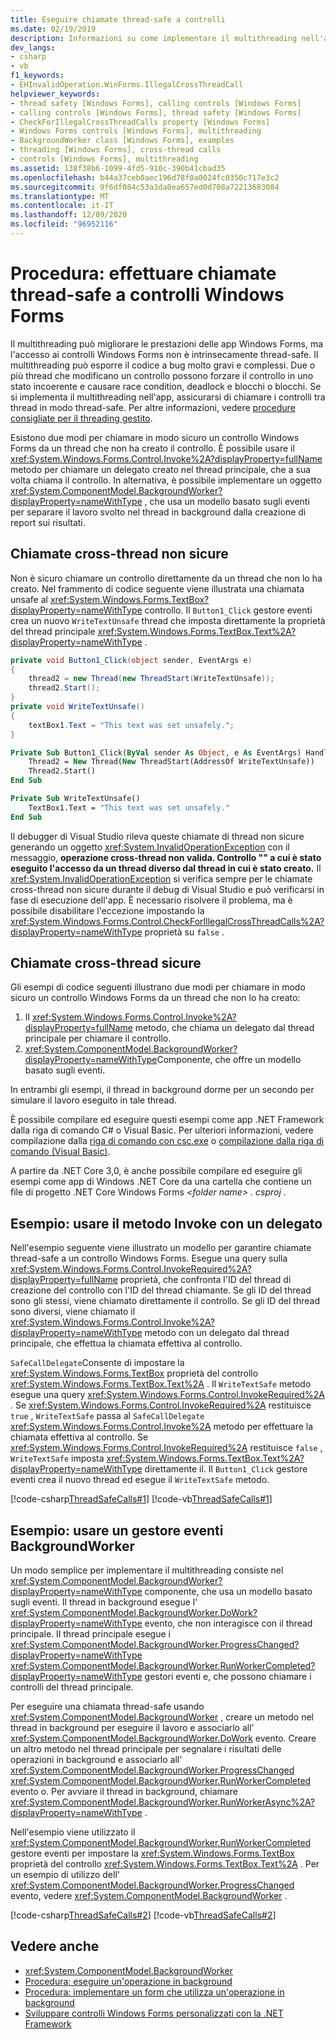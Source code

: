 ```yaml
---
title: Eseguire chiamate thread-safe a controlli
ms.date: 02/19/2019
description: Informazioni su come implementare il multithreading nell'app chiamando controlli tra thread in modo thread-safe.
dev_langs:
- csharp
- vb
f1_keywords:
- EHInvalidOperation.WinForms.IllegalCrossThreadCall
helpviewer_keywords:
- thread safety [Windows Forms], calling controls [Windows Forms]
- calling controls [Windows Forms], thread safety [Windows Forms]
- CheckForIllegalCrossThreadCalls property [Windows Forms]
- Windows Forms controls [Windows Forms], multithreading
- BackgroundWorker class [Windows Forms], examples
- threading [Windows Forms], cross-thread calls
- controls [Windows Forms], multithreading
ms.assetid: 138f38b6-1099-4fd5-910c-390b41cbad35
ms.openlocfilehash: b44a37ceb0aec196d78f0a0024fc0350c717e3c2
ms.sourcegitcommit: 9f6df084c53a3da0ea657ed0d708a72213683084
ms.translationtype: MT
ms.contentlocale: it-IT
ms.lasthandoff: 12/09/2020
ms.locfileid: "96952116"
---
```

# <a name="how-to-make-thread-safe-calls-to-windows-forms-controls"></a>Procedura: effettuare chiamate thread-safe a controlli Windows Forms

Il multithreading può migliorare le prestazioni delle app Windows Forms, ma l'accesso ai controlli Windows Forms non è intrinsecamente thread-safe. Il multithreading può esporre il codice a bug molto gravi e complessi. Due o più thread che modificano un controllo possono forzare il controllo in uno stato incoerente e causare race condition, deadlock e blocchi o blocchi. Se si implementa il multithreading nell'app, assicurarsi di chiamare i controlli tra thread in modo thread-safe. Per altre informazioni, vedere [procedure consigliate per il threading gestito](/dotnet/standard/threading/managed-threading-best-practices).

Esistono due modi per chiamare in modo sicuro un controllo Windows Forms da un thread che non ha creato il controllo. È possibile usare il <xref:System.Windows.Forms.Control.Invoke%2A?displayProperty=fullName> metodo per chiamare un delegato creato nel thread principale, che a sua volta chiama il controllo. In alternativa, è possibile implementare un oggetto <xref:System.ComponentModel.BackgroundWorker?displayProperty=nameWithType> , che usa un modello basato sugli eventi per separare il lavoro svolto nel thread in background dalla creazione di report sui risultati.

## <a name="unsafe-cross-thread-calls"></a>Chiamate cross-thread non sicure

Non è sicuro chiamare un controllo direttamente da un thread che non lo ha creato. Nel frammento di codice seguente viene illustrata una chiamata unsafe al <xref:System.Windows.Forms.TextBox?displayProperty=nameWithType> controllo. Il `Button1_Click` gestore eventi crea un nuovo `WriteTextUnsafe` thread che imposta direttamente la proprietà del thread principale <xref:System.Windows.Forms.TextBox.Text%2A?displayProperty=nameWithType> .

```csharp
private void Button1_Click(object sender, EventArgs e)
{
    thread2 = new Thread(new ThreadStart(WriteTextUnsafe));
    thread2.Start();
}
private void WriteTextUnsafe()
{
    textBox1.Text = "This text was set unsafely.";
}
```

```vb
Private Sub Button1_Click(ByVal sender As Object, e As EventArgs) Handles Button1.Click
    Thread2 = New Thread(New ThreadStart(AddressOf WriteTextUnsafe))
    Thread2.Start()
End Sub

Private Sub WriteTextUnsafe()
    TextBox1.Text = "This text was set unsafely."
End Sub
```

Il debugger di Visual Studio rileva queste chiamate di thread non sicure generando un oggetto <xref:System.InvalidOperationException> con il messaggio, **operazione cross-thread non valida. Controllo "" a cui è stato eseguito l'accesso da un thread diverso dal thread in cui è stato creato.** Il <xref:System.InvalidOperationException> si verifica sempre per le chiamate cross-thread non sicure durante il debug di Visual Studio e può verificarsi in fase di esecuzione dell'app. È necessario risolvere il problema, ma è possibile disabilitare l'eccezione impostando la <xref:System.Windows.Forms.Control.CheckForIllegalCrossThreadCalls%2A?displayProperty=nameWithType> proprietà su `false` .

## <a name="safe-cross-thread-calls"></a>Chiamate cross-thread sicure

Gli esempi di codice seguenti illustrano due modi per chiamare in modo sicuro un controllo Windows Forms da un thread che non lo ha creato:

1. Il <xref:System.Windows.Forms.Control.Invoke%2A?displayProperty=fullName> metodo, che chiama un delegato dal thread principale per chiamare il controllo.
2. <xref:System.ComponentModel.BackgroundWorker?displayProperty=nameWithType>Componente, che offre un modello basato sugli eventi.

In entrambi gli esempi, il thread in background dorme per un secondo per simulare il lavoro eseguito in tale thread.

È possibile compilare ed eseguire questi esempi come app .NET Framework dalla riga di comando C# o Visual Basic. Per ulteriori informazioni, vedere compilazione dalla [riga di comando con csc.exe](/dotnet/csharp/language-reference/compiler-options/command-line-building-with-csc-exe) o [compilazione dalla riga di comando (Visual Basic)](/dotnet/visual-basic/reference/command-line-compiler/building-from-the-command-line).

A partire da .NET Core 3,0, è anche possibile compilare ed eseguire gli esempi come app di Windows .NET Core da una cartella che contiene un file di progetto .NET Core Windows Forms *\<folder name> . csproj* .

## <a name="example-use-the-invoke-method-with-a-delegate"></a>Esempio: usare il metodo Invoke con un delegato

Nell'esempio seguente viene illustrato un modello per garantire chiamate thread-safe a un controllo Windows Forms. Esegue una query sulla <xref:System.Windows.Forms.Control.InvokeRequired%2A?displayProperty=fullName> proprietà, che confronta l'ID del thread di creazione del controllo con l'ID del thread chiamante. Se gli ID del thread sono gli stessi, viene chiamato direttamente il controllo. Se gli ID del thread sono diversi, viene chiamato il <xref:System.Windows.Forms.Control.Invoke%2A?displayProperty=nameWithType> metodo con un delegato dal thread principale, che effettua la chiamata effettiva al controllo.

`SafeCallDelegate`Consente di impostare la <xref:System.Windows.Forms.TextBox> proprietà del controllo <xref:System.Windows.Forms.TextBox.Text%2A> . Il `WriteTextSafe` metodo esegue una query <xref:System.Windows.Forms.Control.InvokeRequired%2A> . Se <xref:System.Windows.Forms.Control.InvokeRequired%2A> restituisce `true` , `WriteTextSafe` passa al `SafeCallDelegate` <xref:System.Windows.Forms.Control.Invoke%2A> metodo per effettuare la chiamata effettiva al controllo. Se <xref:System.Windows.Forms.Control.InvokeRequired%2A> restituisce `false` , `WriteTextSafe` imposta <xref:System.Windows.Forms.TextBox.Text%2A?displayProperty=nameWithType> direttamente il. Il `Button1_Click` gestore eventi crea il nuovo thread ed esegue il `WriteTextSafe` metodo.

 [!code-csharp[ThreadSafeCalls#1](~/samples/snippets/winforms/thread-safe/example1/cs/Form1.cs)]
 [!code-vb[ThreadSafeCalls#1](~/samples/snippets/winforms/thread-safe/example1/vb/Form1.vb)]  

## <a name="example-use-a-backgroundworker-event-handler"></a>Esempio: usare un gestore eventi BackgroundWorker

Un modo semplice per implementare il multithreading consiste nel <xref:System.ComponentModel.BackgroundWorker?displayProperty=nameWithType> componente, che usa un modello basato sugli eventi. Il thread in background esegue l' <xref:System.ComponentModel.BackgroundWorker.DoWork?displayProperty=nameWithType> evento, che non interagisce con il thread principale. Il thread principale esegue i <xref:System.ComponentModel.BackgroundWorker.ProgressChanged?displayProperty=nameWithType> <xref:System.ComponentModel.BackgroundWorker.RunWorkerCompleted?displayProperty=nameWithType> gestori eventi e, che possono chiamare i controlli del thread principale.

Per eseguire una chiamata thread-safe usando <xref:System.ComponentModel.BackgroundWorker> , creare un metodo nel thread in background per eseguire il lavoro e associarlo all' <xref:System.ComponentModel.BackgroundWorker.DoWork> evento. Creare un altro metodo nel thread principale per segnalare i risultati delle operazioni in background e associarlo all' <xref:System.ComponentModel.BackgroundWorker.ProgressChanged> <xref:System.ComponentModel.BackgroundWorker.RunWorkerCompleted> evento o. Per avviare il thread in background, chiamare <xref:System.ComponentModel.BackgroundWorker.RunWorkerAsync%2A?displayProperty=nameWithType> .

Nell'esempio viene utilizzato il <xref:System.ComponentModel.BackgroundWorker.RunWorkerCompleted> gestore eventi per impostare la <xref:System.Windows.Forms.TextBox> proprietà del controllo <xref:System.Windows.Forms.TextBox.Text%2A> . Per un esempio di utilizzo dell' <xref:System.ComponentModel.BackgroundWorker.ProgressChanged> evento, vedere <xref:System.ComponentModel.BackgroundWorker> .

 [!code-csharp[ThreadSafeCalls#2](~/samples/snippets/winforms/thread-safe/example2/cs/Form1.cs)]
 [!code-vb[ThreadSafeCalls#2](~/samples/snippets/winforms/thread-safe/example2/vb/Form1.vb)]  

## <a name="see-also"></a>Vedere anche

- <xref:System.ComponentModel.BackgroundWorker>
- [Procedura: eseguire un'operazione in background](how-to-run-an-operation-in-the-background.md)
- [Procedura: implementare un form che utilizza un'operazione in background](how-to-implement-a-form-that-uses-a-background-operation.md)
- [Sviluppare controlli Windows Forms personalizzati con la .NET Framework](developing-custom-windows-forms-controls.md)
